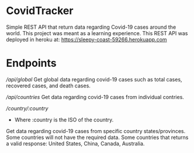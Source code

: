 # CovidTracker

Simple REST API that return data regarding Covid-19 cases around the world.
This project was meant as a learning experience.
This REST API was deployed in heroku at: https://sleepy-coast-59266.herokuapp.com

# Endpoints

*/api/global*
Get global data regarding covid-19 cases such as total cases, recovered cases, and death cases.

*/api/countries*
Get data regarding covid-19 cases from individual contries.

*/country/:country*
- Where :country is the ISO of the country.

Get data regarding covid-19 cases from specific country states/provinces.
Some countries will not have the required data. Some countries that returns a valid response: United States, China, Canada, Australia.
